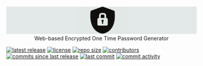 <p align="center">
<img src="logo.png" />
Web-based Encrypted One Time Password Generator
</p>

[![latest release](https://img.shields.io/github/release/faizath/webOTP.svg)](https://github.com/faizath/webOTP/releases)
[![license](https://img.shields.io/github/license/faizath/webOTP.svg)](https://github.com/faizath/webOTP/blob/develop/LICENSE)
[![repo size](https://img.shields.io/github/repo-size/faizath/webOTP.svg)](https://github.com/faizath/webOTP)
[![contributors](https://img.shields.io/github/contributors/faizath/webOTP.svg)](https://github.com/faizath/webOTP/graphs/contributors)
[![commits since last release](https://img.shields.io/github/commits-since/faizath/webOTP/latest.svg)](https://github.com/faizath/webOTP/commits/develop)
[![last commit](https://img.shields.io/github/last-commit/faizath/webOTP.svg)](https://github.com/faizath/webOTP/commits/develop)
[![commit activity](https://img.shields.io/github/commit-activity/y/faizath/webOTP.svg)](https://github.com/faizath/webOTP/commits/develop)
